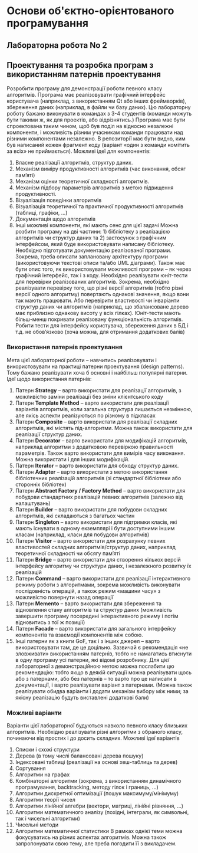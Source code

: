 # Основи об'єктно-орієнтованого програмування

## Лабораторна робота No 2

## Проектування та розробка програм з використанням патернів проектування

Розробити програму для демонстрації роботи певного класу алгоритмів. Програма має
реалізовувати графічний інтерфейс користувача (наприклад, з використанням Qt або інших
фреймворків), збереження даних (наприклад, в файли чи базу даних).
Цю лабораторну роботу бажано виконувати в командах з 3-4 студентів (команди можуть
бути такими ж, як для проектів, або відрізнятись.) Програма має бути спроектована таким
чином, щоб був поділ на відносно незалежні компоненти, і можливість різним учасникам
команди працювати над різними компонентами незалежно. В репозиторії має бути видно,
ким був написаний кожен фрагмент коду (варіант «один з команди комітить за всіх» не
приймається).
Можливі ідеї для компонентів:
1. Власне реалізації алгоритмів, структур даних.
2. Механізм виміру продуктивності алгоритмів (час виконання, обсяг пам’яті)
3. Механізм оцінки теоретичної складності алгоритмів.
4. Механізм підбору параметрів алгоритмів з метою підвищення продуктивності.
5. Візуалізація поведінки алгоритмів
6. Візуалізація теоретичної та практичної продуктивності алгоритмів (таблиці,
графіки, ...)
7. Документація щодо алгоритмів
8. Інші можливі компоненти, які мають сенс для цієї задачі
Можна розбити програму на дві частини: 1) бібліотеку з реалізацією алгоритмів чи
структур даних та 2) застосунок з графічним інтерфейсом, який буде використовувати
написану бібліотеку.
Необхідно підготувати документацію реалізованої програми. Зокрема, треба описати
заплановану архітектуру програми (використовуючи текстові описи та/або UML діаграми).
Також має бути опис того, як використовувати можливості програми – як через графічний
інтерфейс, так і з коду.
Необхідно реалізувати юніт-тести для перевірки реалізованих алгоритмів. Зокрема,
необхідно реалізувати перевірку того, що різні версії алгоритмів (тобто різні версії одного
алгоритму) повертають однакові значення, якщо вони так мають працювати. Або
перевірити властивості чи інваріанти структур даних чи алгоритмів (наприклад, що
збалансоване дерево має приблизно однакову висоту у всіх гілках).
Юніт-тести мають більш-менш покривати реалізовану функціональність алгоритмів.
Робити тести для інтерфейсу користувача, збереження даних в БД і т.д. не обов’язково (хоча
можна, для отримання додаткових балів)
### Використання патернів проектування
Мета цієї лабораторної роботи – навчитись реалізовувати і використовувати на практиці
патерни проектування (design patterns). Тому бажано реалізувати хоча б основні і найбільш
популярні патерни.
Ідеї щодо використання патернів:
1. Патерн **Strategy** – варто використати для реалізації алгоритмів, з можливістю
заміни реалізації без зміни клієнтського коду
2. Патерн **Template Method** – варто використати для реалізації варіантів алгоритмів,
коли загальна структура лишається незмінною, але якісь аспекти реалізуються по різному в підкласах
3. Патерн **Composite** – варто використати для реалізації складних алгоритмів, які
містять під-алгоритми. Можна також використати для реалізації структур даних.
4. Патерн **Decorator** – варто використати для модифікацій алгоритмів, наприклад
алгоритми з додатковою перевіркою правильності параметрів. Також варто
використати для вимірів часу виконання. Можна використати і для інших
модифікацій.
5. Патерн **Iterator** – варто використати для обходу структур даних.
6. Патерн **Adapter** – варто використати з метою використання бібліотечних
реалізацій алгоритмів (зі стандартної бібліотеки або сторонніх бібліотек)
7. Патерн **Abstract Factory / Factory Method** – варто використати для побудови
стандартних реалізацій певних алгоритмів (залежно від налаштувань)
8. Патерн **Builder** – варто використати для побудови складних алгоритмів, які
складаються з багатьох частин
9. Патерн **Singleton** – варто використати для підтримки класів, які мають існувати в
одному екземплярі і бути доступними іншим класам (наприклад, класи для
побудови алгоритмів)
10. Патерн **Visitor** – варто використати для розрахунку певних властивостей складних
алгоритмів/структур даних, наприклад теоретичної складності чи обсягу пам’яті
11. Патерн **Bridge** – варто використати для створення кількох версій інтерфейсу
алгоритму чи структури даних, і незалежного розвитку їх реалізацій
12. Патерн **Command** – варто використати для реалізації інтерактивного режиму
роботи з алгоритмами, зокрема можливість виконувати послідовність операцій, а
також режим «машини часу» з можливістю повернути назад операції
13. Патерн **Memento** – варто використати для збереження та відновлення стану
алгоритмів та структур даних (можливість завершити програму посередині
інтерактивного режиму і потім відновитись з тої ж позиції)
14. Патерн **Facade** – варто використати для загального інтерфейсу компонентів та
взаємодії компонентів між собою.
15. Інші патерни як з книги GoF, так і з інших джерел – варто використовувати там,
де це доцільно.
Зазвичай є рекомендація «не зловживати» використанням патернів, тобто не намагатись
втиснути в одну програму усі патерни, які відомі розробнику. Для цієї лабораторної з
демонстраційною метою можна послабити цю рекомендацію: тобто якщо в деякій ситуації
можна реалізувати щось або з патернами, або без патернів – то варто про це написати в
документації, і варто реалізувати варіант з патернами. (Можна також реалізувати обидва
варіанти і додати механізм вибору між ними; за якісну реалізацію будуть виставлені
додаткові бали)
### Можливі варіанти
Варіанти цієї лабораторної будуються навколо певного класу близьких алгоритмів.
Необхідно реалізувати різні алгоритми з обраного класу, починаючи від простих і до досить
складних.
Можливі ідеї варіантів
1. Списки і схожі структури
2. Дерева (в тому числі балансовані дерева пошуку)
3. Індексовані таблиці (реалізації на основі хеш-таблиць та дерев)
4. Сортування
5. Алгоритми на графах
6. Комбінаторні алгоритми (зокрема, з використанням динамічного програмування,
backtracking, методу гілок і границь, ...)
7. Алгоритми дискретної оптимізації (пошук максимуму/мінімуму)
8. Алгоритми теорії чисел
9. Алгоритми лінійної алгебри (вектори, матриці, лінійні рівняння, ...)
10. Алгоритми математичного аналізу (похідні, інтеграли, як символьні, так і
чисельні алгоритми)
11. Чисельні методи
12. Алгоритми математичної статистики
В рамках однієї теми можна фокусуватись на різних аспектах алгоритмів. Можна також
запропонувати свою тему, але треба погодити її з викладачем.
